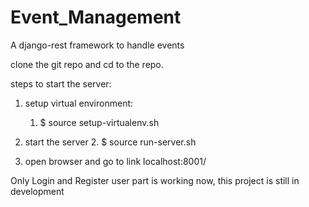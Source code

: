 # Event_Management

A django-rest framework to handle events


clone the git repo and cd to the repo.

steps to start the server:
  1. setup virtual environment:
     1. $ source setup-virtualenv.sh
     
  2. start the server
     2. $ source run-server.sh
     
  2. open browser and go to link
     localhost:8001/


Only Login and Register user part is working now, this project is still in development